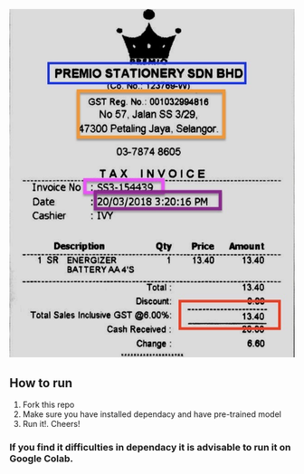 ![](X51005621482.jpeg)

## How to run

1. Fork this repo
2. Make sure you have installed dependacy and have pre-trained model 
3. Run it!. Cheers!

### If you find it difficulties in dependacy it is advisable to run it on Google Colab. 

